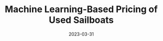 ---
title: Machine Learning-Based Pricing of Used Sailboats
date: 2023-03-31
endDate: 2023-04-04
selected: true
cover: docs/projects/2023/sailboat.png
description: >-
    This project aims to predict the listing prices of second-hand sailboats using machine learning methods, including Neural Networks, Random Forest, LGBM, and XGBoost. After data collection and preprocessing, model performance is evaluated through learning curve comparison, with LGBM chosen for its accuracy and good fit. The analysis focuses on regional effects on sailboat pricing, exploring variations by geographic area and model type. Additionally, a regional simulation model is developed to predict second-hand sailboat prices in Hong Kong based on economic and freight indicators. Statistical methods like paired sample T-tests are used to analyze pricing differences between monohulls and catamarans.
tags: [Machine Learning, Regression Analysis, Price Prediction, Second-Hand Sailboats]
links: 
---